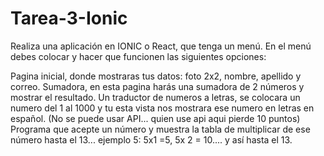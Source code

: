 # Tarea-3-Ionic
Realiza una aplicación en IONIC o React, que tenga un menú. En el menú debes colocar y hacer que funcionen las siguientes opciones: 

Pagina inicial, donde mostraras tus datos: foto 2x2, nombre, apellido y correo.
Sumadora, en esta pagina harás una sumadora de 2 números y mostrar el resultado.
Un traductor de numeros a letras, se colocara un numero del 1 al 1000 y tu esta vista nos mostrara ese numero en letras en español. (No se puede usar API... quien use api aqui pierde 10 puntos)
Programa que acepte un número y muestra la tabla de multiplicar de ese número hasta el 13... ejemplo 5: 5x1 =5, 5x 2 = 10.... y así hasta el 13.
